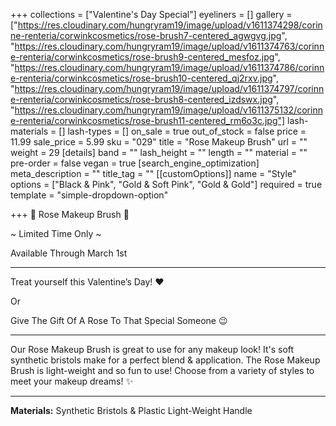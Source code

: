 +++
collections = ["Valentine's Day Special"]
eyeliners = []
gallery = ["https://res.cloudinary.com/hungryram19/image/upload/v1611374298/corinne-renteria/corwinkcosmetics/rose-brush7-centered_agwgvg.jpg", "https://res.cloudinary.com/hungryram19/image/upload/v1611374763/corinne-renteria/corwinkcosmetics/rose-brush9-centered_mesfoz.jpg", "https://res.cloudinary.com/hungryram19/image/upload/v1611374786/corinne-renteria/corwinkcosmetics/rose-brush10-centered_qj2rxv.jpg", "https://res.cloudinary.com/hungryram19/image/upload/v1611374797/corinne-renteria/corwinkcosmetics/rose-brush8-centered_izdswx.jpg", "https://res.cloudinary.com/hungryram19/image/upload/v1611375132/corinne-renteria/corwinkcosmetics/rose-brush11-centered_rm6o3c.jpg"]
lash-materials = []
lash-types = []
on_sale = true
out_of_stock = false
price = 11.99
sale_price = 5.99
sku = "029"
title = "Rose Makeup Brush"
url = ""
weight = 29
[details]
band = ""
lash_height = ""
length = ""
material = ""
pre-order = false
vegan = true
[search_engine_optimization]
meta_description = ""
title_tag = ""
[[customOptions]]
name = "Style"
options = ["Black & Pink", "Gold & Soft Pink", "Gold & Gold"]
required = true
template = "simple-dropdown-option"

+++
🌹 Rose Makeup Brush 🌹

\~ Limited Time Only \~

Available Through March 1st

***

Treat yourself this Valentine’s Day! ❤️

Or

Give The Gift Of A Rose To That Special Someone 😉

***

Our Rose Makeup Brush is great to use for any makeup look! It's soft synthetic bristols make for a perfect blend & application. The Rose Makeup Brush is light-weight and so fun to use! Choose from a variety of styles to meet your makeup dreams! ✨

***

**Materials:** Synthetic Bristols & Plastic Light-Weight Handle